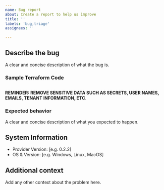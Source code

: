```yaml
---
name: Bug report
about: Create a report to help us improve
title: ''
labels: 'bug,triage'
assignees: ''

---
```


## Describe the bug

A clear and concise description of what the bug is.

### Sample Terraform Code

```hcl

```

**REMINDER: REMOVE SENSITIVE DATA SUCH AS SECRETS, USER NAMES, EMAILS, TENANT INFORMATION, ETC.**

### Expected behavior

A clear and concise description of what you expected to happen.

## System Information

- Provider Version: [e.g. 0.2.2]
- OS & Version: [e.g. Windows, Linux, MacOS]

## Additional context

Add any other context about the problem here.
